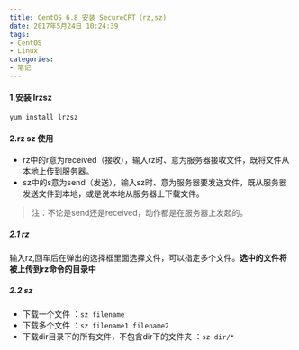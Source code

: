 ```yaml
---
title: CentOS 6.8 安装 SecureCRT（rz,sz)
date: 2017年5月24日 10:24:39
tags:
- CentOS
- Linux
categories:
- 笔记
---
```


#### 1.安装 lrzsz

```shell
yum install lrzsz
```

#### 2.rz sz 使用

- rz中的r意为received（接收），输入rz时、意为服务器接收文件，既将文件从本地上传到服务器。
- sz中的s意为send（发送），输入sz时、意为服务器要发送文件，既从服务器发送文件到本地，或是说本地从服务器上下载文件。

> 注：不论是send还是received，动作都是在服务器上发起的。

##### 2.1 rz

输入rz,回车后在弹出的选择框里面选择文件，可以指定多个文件。**选中的文件将被上传到rz命令的目录中**

##### 2.2 sz

- 下载一个文件 ：`sz filename`
- 下载多个文件 ：`sz filename1 filename2`
- 下载dir目录下的所有文件，不包含dir下的文件夹 ：`sz dir/*`

